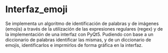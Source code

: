 # Interfaz_emoji
Se implementa un algoritmo de identificación de palabras y de imágenes (emojis) a través de la utilización de las expresiones regulares (regex) y de la implementación de una interfaz con PyQt5. Pudiendo con base a un diccionario de palabras identificar las mismas, y de un diccionario de emojis, identificarlos e imprmirlos de forma gráfica en la interfaz. 
